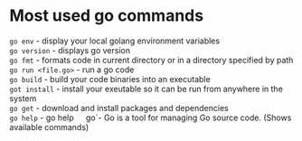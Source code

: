 # Most used go commands

`go env` - display your local golang environment variables  
`go version` - displays go version  
`go fmt` - formats code in current directory or in a directory specified by path  
`go run <file.go>` - run a go code  
`go build` - build your code binaries into an executable  
`got install` - install your exeutable so it can be run from anywhere in the system  
`go get` -  download and install packages and dependencies  
`go help` - go help`  
`go`- Go is a tool for managing Go source code. (Shows available commands)  